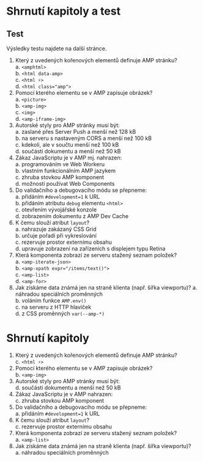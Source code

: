 # Shrnutí kapitoly a test

## Test

Výsledky testu najdete na další stránce.

1. Který z uvedených kořenových elementů definuje AMP stránku?  
a. `<amphtml>`  
b. `<html data-amp>`  
c. `<html ⚡>`  
d. `<html class="amp">`
2. Pomocí kterého elementu se v AMP zapisuje obrázek?  
a. `<picture>`  
b. `<amp-img>`  
c. `<img>`  
d. `<amp-iframe-img>`
3. Autorské styly pro AMP stránky musí být:  
a. zaslané přes Server Push a menší než 128 kB  
b. na serveru s nastaveným CORS a menší než 100 kB  
c. kdekoli, ale v součtu menší než 100 kB  
d. součástí dokumentu a menší než 50 kB
4. Zákaz JavaScriptu je v AMP mj. nahrazen:  
a. programováním ve Web Workeru  
b. vlastním funkcionálním AMP jazykem  
c. zhruba stovkou AMP komponent  
d. možností používat Web Components
5. Do validačního a debugovacího módu se přepneme:  
a. přidáním `#development=1` k URL  
b. přidáním atributu `debug` elementu `<html>`  
c. otevřením vývojářské konzole  
d. zobrazením dokumentu z AMP Dev Cache
6. K čemu slouží atribut `layout`?  
a. nahrazuje zakázaný CSS Grid  
b. určuje pořadí při vykreslování  
c. rezervuje prostor externímu obsahu  
d. upravuje zobrazení na zařízeních s displejem typu Retina
7. Která komponenta zobrazí ze serveru stažený seznam položek?  
a. `<amp-iterate-json>`  
b. `<amp-xpath expr="/items/text()">`  
c. `<amp-list>`  
d. `<amp-for>`
8. Jak získáme data známá jen na straně klienta (např. šířka viewportu)?
a. náhradou speciálních proměnných  
b. voláním funkce `AMP.env()`  
c. na serveru z HTTP hlaviček  
d. z CSS proměnných `var(--amp-*)`

# Shrnutí kapitoly

1. Který z uvedených kořenových elementů definuje AMP stránku?  
c. `<html ⚡>`
2. Pomocí kterého elementu se v AMP zapisuje obrázek?  
b. `<amp-img>`
3. Autorské styly pro AMP stránky musí být:  
d. součástí dokumentu a menší než 50 kB
4. Zákaz JavaScriptu je v AMP nahrazen:  
c. zhruba stovkou AMP komponent
5. Do validačního a debugovacího módu se přepneme:  
a. přidáním `#development=1` k URL
6. K čemu slouží atribut `layout`?  
c. rezervuje prostor externímu obsahu
7. Která komponenta zobrazí ze serveru stažený seznam položek?  
a. `<amp-list>`
8. Jak získáme data známá jen na straně klienta (např. šířka viewportu)?  
a. náhradou speciálních proměnných
